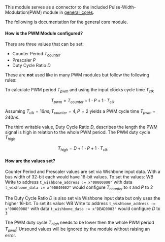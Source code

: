 This module serves as a connector to the included Pulse-Width-Modulation(PWM) module in [general_cores](bel_projects/ip_cores/general-cores/modules/wishbone/wb_simple_pwm).

The following is documentation for the general core module.
#### How is the PWM Module configured?

There are three values that can be set:
- Counter Period $T_{counter}$
- Prescaler $P$
- Duty Cycle Ratio $D$

These are **not** used like in many PWM modules but follow the following rules:

To calculate PWM period $T_{pwm}$ and using the input clocks cycle time $T_{clk}$
```math
T_{pwm} = T_{counter} + 1 \cdot P + 1 \cdot T_{clk}
```

Assuming $T_{clk} = 16ns, T_{counter} = 4, P = 2$ yields a PWM cycle time $T_{pwm} = 240 ns$.

The third writable value, Duty Cycle Ratio $D$, describes the length the PWM signal is high in relation to the whole PWM period. The PWM duty cycle $T_{high}$

```math
T_{high} = D + 1 \cdot P + 1 \cdot T_{clk}
```

#### How are the values set?

Counter Period and Prescaler values are set via Wishbone input data.
With a bus width of 32-bit each would have 16-bit values.
To set the values:
	 WB Write to address `t_wishbone_address := x"00000000"` with data `t_wishbone_data := x"00040002"` would configure $T_{counter}$ to `4` and $P$ to $2$

The Duty Cycle Ratio $D$ is also set via Wishbone input data but only uses the higher 16-bit.
To set its value:
	 WB Write to address `t_wishbone_address := x"00000008"` with data `t_wishbone_data := x"DEAD0003"` would configure $D$ to `3`

The  PWM duty cycle $T_{high}$ needs to be lower then the whole PWM period $T_{pwm}$!
Unsound values will be ignored by the module without raising an error.
